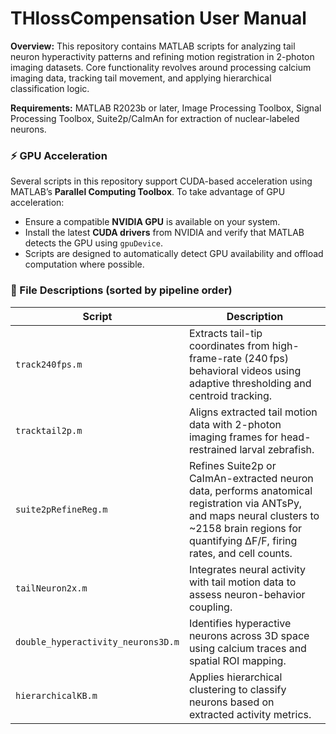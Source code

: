 # THlossCompensation User Manual

**Overview:**
This repository contains MATLAB scripts for analyzing tail neuron hyperactivity patterns and refining motion registration in 2-photon imaging datasets. Core functionality revolves around processing calcium imaging data, tracking tail movement, and applying hierarchical classification logic.

**Requirements:**
MATLAB R2023b or later, Image Processing Toolbox, Signal Processing Toolbox, Suite2p/CaImAn for extraction of nuclear-labeled neurons.

### ⚡ GPU Acceleration

Several scripts in this repository support CUDA-based acceleration using MATLAB’s **Parallel Computing Toolbox**. To take advantage of GPU acceleration:

- Ensure a compatible **NVIDIA GPU** is available on your system.
- Install the latest **CUDA drivers** from NVIDIA and verify that MATLAB detects the GPU using `gpuDevice`.
- Scripts are designed to automatically detect GPU availability and offload computation where possible.

### 📂 File Descriptions (sorted by pipeline order)
| Script                          | Description                                                                                                                       |
|---------------------------------|-----------------------------------------------------------------------------------------------------------------------------------|
| `track240fps.m`                 | Extracts tail-tip coordinates from high-frame-rate (240 fps) behavioral videos using adaptive thresholding and centroid tracking. |
| `tracktail2p.m`                 | Aligns extracted tail motion data with 2-photon imaging frames for head-restrained larval zebrafish.                              |
| `suite2pRefineReg.m`           | Refines Suite2p or CaImAn-extracted neuron data, performs anatomical registration via ANTsPy, and maps neural clusters to ~2158 brain regions for quantifying ΔF/F, firing rates, and cell counts. |
| `tailNeuron2x.m`               | Integrates neural activity with tail motion data to assess neuron-behavior coupling.                                               |
| `double_hyperactivity_neurons3D.m` | Identifies hyperactive neurons across 3D space using calcium traces and spatial ROI mapping.                                          |
| `hierarchicalKB.m`             | Applies hierarchical clustering to classify neurons based on extracted activity metrics.                                          |

